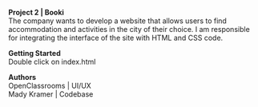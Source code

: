 **Project 2 | Booki** <br/>
The company wants to develop a website that allows users to find accommodation and activities in the city of their choice. I am responsible for integrating the interface of the site with HTML and CSS code.

**Getting Started** <br/>
Double click on index.html

**Authors** <br/>
OpenClassrooms | UI/UX <br/>
Mady Kramer | Codebase

